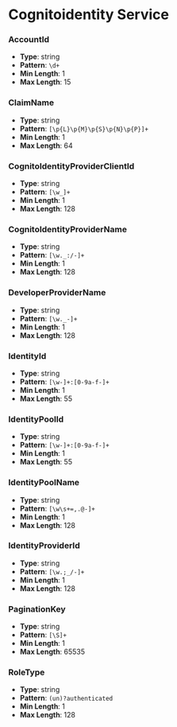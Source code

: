 # Cognitoidentity Service

### AccountId
- **Type**: string
- **Pattern**: `\d+`
- **Min Length**: 1
- **Max Length**: 15

### ClaimName
- **Type**: string
- **Pattern**: `[\p{L}\p{M}\p{S}\p{N}\p{P}]+`
- **Min Length**: 1
- **Max Length**: 64

### CognitoIdentityProviderClientId
- **Type**: string
- **Pattern**: `[\w_]+`
- **Min Length**: 1
- **Max Length**: 128

### CognitoIdentityProviderName
- **Type**: string
- **Pattern**: `[\w._:/-]+`
- **Min Length**: 1
- **Max Length**: 128

### DeveloperProviderName
- **Type**: string
- **Pattern**: `[\w._-]+`
- **Min Length**: 1
- **Max Length**: 128

### IdentityId
- **Type**: string
- **Pattern**: `[\w-]+:[0-9a-f-]+`
- **Min Length**: 1
- **Max Length**: 55

### IdentityPoolId
- **Type**: string
- **Pattern**: `[\w-]+:[0-9a-f-]+`
- **Min Length**: 1
- **Max Length**: 55

### IdentityPoolName
- **Type**: string
- **Pattern**: `[\w\s+=,.@-]+`
- **Min Length**: 1
- **Max Length**: 128

### IdentityProviderId
- **Type**: string
- **Pattern**: `[\w.;_/-]+`
- **Min Length**: 1
- **Max Length**: 128

### PaginationKey
- **Type**: string
- **Pattern**: `[\S]+`
- **Min Length**: 1
- **Max Length**: 65535

### RoleType
- **Type**: string
- **Pattern**: `(un)?authenticated`
- **Min Length**: 1
- **Max Length**: 128


